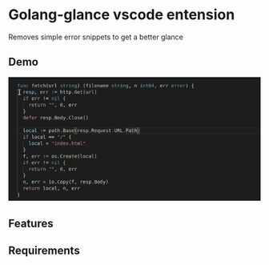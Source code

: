 # Golang-glance vscode entension 

Removes simple error snippets to get a better glance

## Demo
![demo](demo.gif)


## Features


## Requirements
